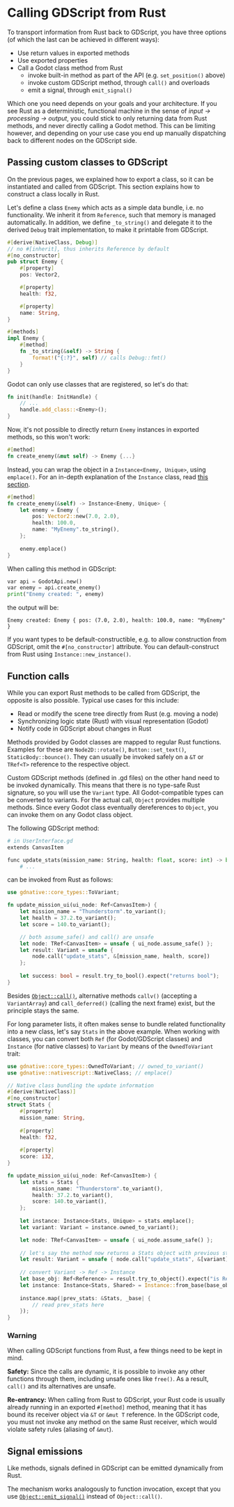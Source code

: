 
# Calling GDScript from Rust

To transport information from Rust back to GDScript, you have three options (of which the last can be achieved in different ways):

* Use return values in exported methods
* Use exported properties
* Call a Godot class method from Rust
    * invoke built-in method as part of the API (e.g. `set_position()` above)
    * invoke custom GDScript method, through `call()` and overloads
    * emit a signal, through `emit_signal()`

Which one you need depends on your goals and your architecture. If you see Rust as a deterministic, functional machine in the sense of _input -> processing -> output_, you could stick to only returning data from Rust methods, and never directly calling a Godot method. This can be limiting however, and depending on your use case you end up manually dispatching back to different nodes on the GDScript side.


## Passing custom classes to GDScript

On the previous pages, we explained how to export a class, so it can be instantiated and called from GDScript. This section explains how to construct a class locally in Rust.

Let's define a class `Enemy` which acts as a simple data bundle, i.e. no functionality. We inherit it from `Reference`, such that memory is managed automatically. In addition, we define `_to_string()` and delegate it to the derived `Debug` trait implementation, to make it printable from GDScript.

```rust
#[derive(NativeClass, Debug)]
// no #[inherit], thus inherits Reference by default
#[no_constructor]
pub struct Enemy {
    #[property]
    pos: Vector2,

    #[property]
    health: f32,

    #[property]
    name: String,
}

#[methods]
impl Enemy {
    #[method]
    fn _to_string(&self) -> String {
        format!("{:?}", self) // calls Debug::fmt()
    }
}
```
Godot can only use classes that are registered, so let's do that:
```rust
fn init(handle: InitHandle) {
    // ...
    handle.add_class::<Enemy>();
}
```
Now, it's not possible to directly return `Enemy` instances in exported methods, so this won't work:
```rust
#[method]
fn create_enemy(&mut self) -> Enemy {...}
```
Instead, you can wrap the object in a `Instance<Enemy, Unique>`, using `emplace()`. For an in-depth explanation of the `Instance` class, read [this section](../overview/wrappers.md#instance-reference-with-attached-rust-class).
```rust
#[method]
fn create_enemy(&self) -> Instance<Enemy, Unique> {
    let enemy = Enemy {
        pos: Vector2::new(7.0, 2.0),
        health: 100.0,
        name: "MyEnemy".to_string(),
    };
    
    enemy.emplace()
}
```

When calling this method in GDScript:
```python
var api = GodotApi.new()
var enemy = api.create_enemy()
print("Enemy created: ", enemy)
```
the output will be:
``` 
Enemy created: Enemy { pos: (7.0, 2.0), health: 100.0, name: "MyEnemy" }
```

If you want types to be default-constructible, e.g. to allow construction from GDScript, omit the `#[no_constructor]` attribute. You can default-construct from Rust using `Instance::new_instance()`.


## Function calls

While you can export Rust methods to be called from GDScript, the opposite is also possible. Typical use cases for this include:

* Read or modify the scene tree directly from Rust (e.g. moving a node)
* Synchronizing logic state (Rust) with visual representation (Godot)
* Notify code in GDScript about changes in Rust

Methods provided by Godot classes are mapped to regular Rust functions. Examples for these are `Node2D::rotate()`, `Button::set_text()`, `StaticBody::bounce()`. They can usually be invoked safely on a `&T` or `TRef<T>` reference to the respective object.

Custom GDScript methods (defined in .gd files) on the other hand need to be invoked dynamically. This means that there is no type-safe Rust signature, so you will use the `Variant` type. All Godot-compatible types can be converted to variants. For the actual call, `Object` provides multiple methods. Since every Godot class eventually dereferences to `Object`, you can invoke them on any Godot class object.

The following GDScript method:
```python
# in UserInterface.gd
extends CanvasItem

func update_stats(mission_name: String, health: float, score: int) -> bool:
    # ...
```
can be invoked from Rust as follows:
```rust
use gdnative::core_types::ToVariant;

fn update_mission_ui(ui_node: Ref<CanvasItem>) {
    let mission_name = "Thunderstorm".to_variant();
    let health = 37.2.to_variant();
    let score = 140.to_variant();

    // both assume_safe() and call() are unsafe
    let node: TRef<CanvasItem> = unsafe { ui_node.assume_safe() };
    let result: Variant = unsafe {
        node.call("update_stats", &[mission_name, health, score])
    };
  
    let success: bool = result.try_to_bool().expect("returns bool");
}
```

Besides [`Object::call()`](https://docs.rs/gdnative/latest/gdnative/api/struct.Object.html#method.call), alternative methods `callv()` (accepting a `VariantArray`) and `call_deferred()` (calling the next frame) exist, but the principle stays the same.

For long parameter lists, it often makes sense to bundle related functionality into a new class, let's say `Stats` in the above example. When working with classes, you can convert both `Ref` (for Godot/GDScript classes) and `Instance` (for native classes) to `Variant` by means of the `OwnedToVariant` trait:

```rust
use gdnative::core_types::OwnedToVariant; // owned_to_variant()
use gdnative::nativescript::NativeClass; // emplace()

// Native class bundling the update information
#[derive(NativeClass)]
#[no_constructor]
struct Stats {
    #[property]
    mission_name: String,
  
    #[property]
    health: f32,
  
    #[property]
    score: i32,
}

fn update_mission_ui(ui_node: Ref<CanvasItem>) {
    let stats = Stats {
        mission_name: "Thunderstorm".to_variant(),
        health: 37.2.to_variant(),
        score: 140.to_variant(),      
    };
  
    let instance: Instance<Stats, Unique> = stats.emplace();
    let variant: Variant = instance.owned_to_variant();

    let node: TRef<CanvasItem> = unsafe { ui_node.assume_safe() };
    
    // let's say the method now returns a Stats object with previous stats
    let result: Variant = unsafe { node.call("update_stats", &[variant]) };
  
    // convert Variant -> Ref -> Instance
    let base_obj: Ref<Reference> = result.try_to_object().expect("is Reference");
    let instance: Instance<Stats, Shared> = Instance::from_base(base_obj).unwrap();
    
    instance.map(|prev_stats: &Stats, _base| {
        // read prev_stats here
    });
}
```

### Warning

When calling GDScript functions from Rust, a few things need to be kept in mind.

**Safety:** Since the calls are dynamic, it is possible to invoke any other functions through them, including unsafe ones like `free()`. As a result, `call()` and its alternatives are unsafe.

**Re-entrancy:** When calling from Rust to GDScript, your Rust code is usually already running in an exported `#[method]` method, meaning that it has bound its receiver object via `&T` or `&mut T` reference. In the GDScript code, you must not invoke any method on the same Rust receiver, which would violate safety rules (aliasing of `&mut`).


## Signal emissions

Like methods, signals defined in GDScript can be emitted dynamically from Rust.

The mechanism works analogously to function invocation, except that you use [`Object::emit_signal()`](https://docs.rs/gdnative/latest/gdnative/api/struct.Object.html#method.emit_signal) instead of `Object::call()`.